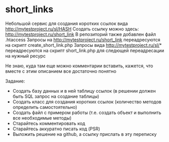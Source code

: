 # short_links
Небольшой сервис для создания коротких ссылок вида http://mytestproject.ru/sl/HASH
Создать ссылку можно здесь: http://mytestproject.ru/short_link
В репозиторий также добавлен файл .htaccess
Запросы на http://mytestproject.ru/short_link переадресуются на скрипт create_short_link.php
Запросы вида http://mytestproject.ru/sl/* переадресуются на скрипт short_link.php для следющей переадресации на нужный ресурс

Не знаю, куда там еще можно комментарии вставить, кажется, что вместе с этим описанием все достаточно понятно


Задание:
- Создать базу данных и в ней таблицу ссылок (в решении должен быть SQL запрос на создание таблицы) 
- Создать класс для создания коротких ссылок (количество методов определить самостоятельно) 
- Создать файл с примером работы (т.е. создать объект и выполнить все необходимые методы) 
- Старайтесь комментировать код 
- Старайтесь аккуратно писать код (PSR) 
- Выложить решение на github, а ссылку прислать в эту переписку
